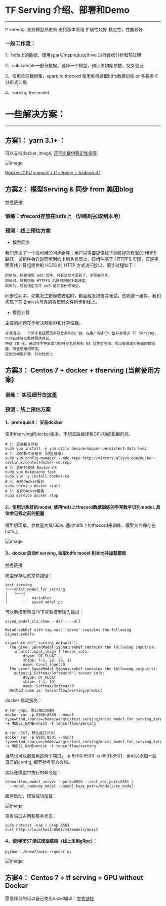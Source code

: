 # TF Serving 介绍、部署和Demo
---

tf serving:
支持模型热更新
支持版本管理
扩展性较好
稳定性，性能较好

### 一般工作流：

1、hdfs上的数据，使用spark/mapreduce/hive 进行数据分析和预处理

2、sub sample一部分数据，选择一个模型，预训练初始参数，交叉验证

3、使用全部数据集，spark to tfrecord 使用单机读取hdfs数据训练 or 多机多卡分布式训练

4、serving the model

# 一些解决方案：
---

## 方案1： yarn 3.1+ ： 
可以支持docker_image, [还不能提供稳定性保障](https://hadoop.apache.org/docs/r3.1.1/hadoop-yarn/hadoop-yarn-site/DockerContainers.html)

![image](https://github.com/wangruichens/samples/blob/master/distribute/tf/serving/serving.png)

[Docker+GPU support + tf serving + hadoop 3.1](https://community.hortonworks.com/articles/231660/tensorflow-serving-function-as-a-service-faas-with.html)


## 方案2： 模型Serving & 同步 from 美团blog
[参考链接](https://gitbook.cn/books/5b3adc411166b9562e9af3f6/index.html)

### 训练：tfrecord存放在hdfs上 （训练时拉取到本地）
### 预测：线上预估方案

- 模型同步

我们开发了一个高可用的同步组件：用户只需要提供线下训练好的模型的 HDFS 路径，该组件会自动同步到线上服务机器上。该组件基于 HTTPFS 实现，它是美团离线计算组提供的 HDFS 的 HTTP 方式访问接口。同步过程如下：

    同步前，检查模型 md5 文件，只有该文件更新了，才需要同步。
    同步时，随机链接 HTTPFS 机器并限制下载速度。
    同步后，校验模型文件 md5 值并备份旧模型。
    
同步过程中，如果发生错误或者超时，都会触发报警并重试。依赖这一组件，我们实现了在 2min 内可靠的将模型文件同步到线上。

- 模型计算

主要的问题在于解决网络IO和计算性能。

    并发请求。一个请求会召回很多符合条件的广告。在客户端多个广告并发请求 TF Serving，可以有效降低整体预估时延。
    特征 ID 化。通过将字符串类型的特征名哈希到 64 位整型空间，可以有效减少传输的数据量，降低使用的带宽。
    定制的模型计算，针对性优化



## 方案3： Centos 7 + docker + tfserving (当前使用方案)

### 训练： 实现细节在[这里](https://github.com/wangruichens/samples/tree/master/distribute/tf/spark_tfrecord)

### 预测：线上预估方案

#### 1、prerequisit： 安装docker

使用tfserving的docker版本。不想去踩编译和GPU功能拓展的坑。 
```
# 1: 安装相关软件
sudo yum install -y yum-utils device-mapper-persistent-data lvm2
# 2: 添加软件源信息 (阿里镜像)
sudo yum-config-manager --add-repo http://mirrors.aliyun.com/docker-ce/linux/centos/docker-ce.repo
# 3: 更新并安装 Docker-CE
sudo yum makecache fast
sudo yum -y install docker-ce
# 4: 开启Docker服务
sudo service docker start
# 5: 关闭Docker服务
sudo service docker stop
```

#### 2、使用训练好的model, 使用hdfs上tfrecord数据训练的手写数字识别model. 具体参见我之前的[配置](https://github.com/wangruichens/samples/tree/master/distribute/tf/spark_tfrecord)

模型很简单，参数量大概138w. 通过hdfs上的tfrecord来训练，模型文件保存在hdfs上

![image](https://github.com/wangruichens/samples/blob/master/distribute/tf/serving/model_des.png)

#### 3、docker启动tf serving, 拉取hdfs model 到本地并加载模型

[参考链接](https://www.tensorflow.org/tfx/serving/docker#serving_with_docker)

模型保存后的文件路径：

```
test_serving 
└───mnist_model_for_serving
│   └───1
│       │   variables
│       │   saved_model.pb
```
可以到模型目录/1/下查看模型输入输出：
```
saved_model_cli show --dir . --all

MetaGraphDef with tag-set: 'serve' contains the following SignatureDefs:

signature_def['serving_default']:
  The given SavedModel SignatureDef contains the following input(s):
    inputs['input_image'] tensor_info:
        dtype: DT_FLOAT
        shape: (-1, 28, 28, 1)
        name: Conv1_input:0
  The given SavedModel SignatureDef contains the following output(s):
    outputs['Softmax/Softmax:0'] tensor_info:
        dtype: DT_FLOAT
        shape: (-1, 10)
        name: Softmax/Softmax:0
  Method name is: tensorflow/serving/predict

```
docker 启动服务：

```
# For gRpc，默认端口8500
docker run -p 8500:8500 --mount type=bind,source=/home/wangrc/test_serving/mnist_model_for_serving,target=/models/mnist -e MODEL_NAME=mnist -t tensorflow/serving

# For REST, 默认端口8501
docker run -p 8501:8501 --mount type=bind,source=/home/wangrc/test_serving/mnist_model_for_serving,target=/models/mnist -e MODEL_NAME=mnist -t tensorflow/serving
```
当然也可以都启用这两个端口，-p 8500:8500 -p 8501:8501，也可以添加一些自己的config, 细节参考官方文档。

实际在模型中执行的命令是：
```
tensorflow_model_server --port=8500 --rest_api_port=8501 \
  --model_name=my_model --model_base_path=/models/my_model
```

服务启动，模型成功加载：

![image](https://github.com/wangruichens/samples/blob/master/distribute/tf/serving/serving2.png)

查看端口占用和服务状态：
```
sudo netstat -nap | grep 8501
curl http://localhost:8501/v1/models/mnist
```

#### 4、使用REST测试模型结果（线上采用gRpc）：
```
python ./demo2/make_request.py
```
![image](https://github.com/wangruichens/samples/blob/master/distribute/tf/serving/res.png)


## 方案4： Centos 7 + tf serving + GPU without Docker

愿意踩坑的可以自己使用bazel编译：[参考链接](https://www.dearcodes.com/index.php/archives/25/)

